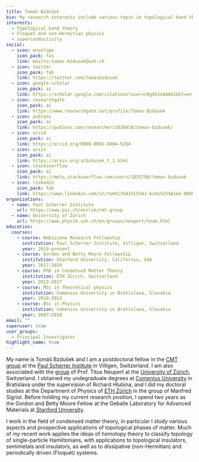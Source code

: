 ```yaml
---
title: Tomáš Bzdušek
bio: My research interests include various topic in topological band theory.
interests:
  - Topological band theory
  - Floquet and non-Hermitian physics
  - superconductivity
social:
  - icon: envelope
    icon_pack: fas
    link: mailto:tomas.bzdusek@uzh.ch
  - icon: twitter
    icon_pack: fab
    link: https://twitter.com/tomasbzdusek
  - icon: google-scholar
    icon_pack: ai
    link: https://scholar.google.com/citations?user=cRgGh1oAAAAJ&hl=en
  - icon: researchgate
    icon_pack: ai
    link: https://www.researchgate.net/profile/Tomas-Bzdusek
  - icon: publons
    icon_pack: ai
    link: https://publons.com/researcher/1838418/tomas-bzdusek/
  - icon: orcid
    icon_pack: ai
    link: https://orcid.org/0000-0001-6904-5264
  - icon: arxiv
    icon_pack: ai
    link: https://arxiv.org/a/bzdusek_t_1.html
  - icon: stackoverflow
    icon_pack: ai
    link: https://meta.stackoverflow.com/users/1835790/tomas-bzdusek
  - icon: linkedin
    icon_pack: fab
    link: https://www.linkedin.com/in/tom%C3%A1%C5%A1-bzdu%C5%A1ek-0005794b/
organizations:
  - name: Paul Scherrer Institute
    url: https://www.psi.ch/en/lsm/cmt-group
  - name: University of Zürich
    url: https://www.physik.uzh.ch/en/groups/neupert/team.html
education:
  courses:
    - course: Ambizione Research Fellowship
      institution: Paul Scherrer Institute, Villigen, Switzerland
      year: 2019-present
    - course: Gordon and Betty Moore Fellowship
      institution: Stanford University, California, USA
      year: 2017-2019
    - course: PhD in Condensed Matter Theory
      institution: ETH Zürich, Switzerland
      year: 2013-2017
    - course: MSc in Theoretical physics
      institution: Comenius University in Bratislava, Slovakia
      year: 2010-2013
    - course: BSc in Physics
      institution: Comenius University in Bratislava, Slovakia
      year: 2007–2010
email: ""
superuser: true
user_groups:
  - Principal Investigator
highlight_name: true
---
```


My name is Tomáš Bzdušek and I am a postdoctoral fellow in the [CMT group](https://www.psi.ch/en/lsm/cmt-group) at the [Paul Scherrer Institute](https://www.psi.ch/en) in Villigen, Switzerland. I am also associated with the [group](https://www.physik.uzh.ch/en/groups/neupert/team.html) of Prof. Titus Neupert at the [University of Zürich](https://www.uzh.ch/cmsssl/en.html), Switzerland. I obtained my undegraduate degrees at [Comenius University](https://fmph.uniba.sk/en/) in Bratislava under the supervision of Richard Hlubina, and I did my doctoral studies at the Department of Physics of [ETH Zürich](https://www.phys.ethz.ch/) in the group of Manfred Sigrist. Before holding my current research position, I spend two years as the Gordon and Betty Moore Fellow at the Geballe Laboratory for Advanced Materials at [Stanford University](https://glam.stanford.edu/).

I work in the field of condensed matter theory, in particular I study various aspects and prospective applications of topological phases of matter. Much of my recent work applies the ideas of homotopy theory to classify topology of single-particle Hamiltonians, with applications to topological insulators, semimetals and insulators, as well as to dissipative (non-Hermitian) and periodically driven (Floquet) systems. 
